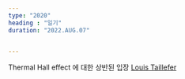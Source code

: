 ```yaml
---
type: "2020"
heading : "일기"
duration: "2022.AUG.07"


---
```

 
 Thermal Hall effect 에 대한 상반된 입장 [Louis Taillefer](https://journals.aps.org/prx/pdf/10.1103/PhysRevX.12.021025)
